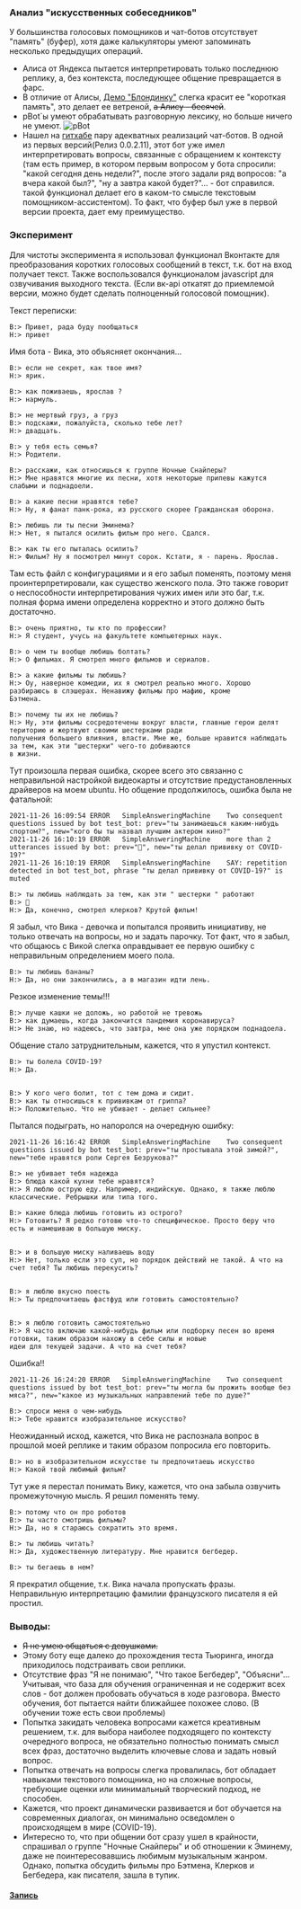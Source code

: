 ### Анализ "искусственных собеседников"

У большинства голосовых помощников и чат-ботов отсутствует "память" (буфер), хотя даже калькуляторы умеют запоминать 
несколько предыдущих операций.

* Алиса от Яндекса пытается интерпретировать только последнюю реплику, а, без контекста, последующее общение
превращается в фарс.
* В отличие от Алисы, [Демо "Блондинку"](https://nanosemantics.ai/demo/blonde-bot/) слегка красит ее "короткая память",
это делает ее ветреной, ~~а Алису - бесячей~~.
* pBot`ы умеют обрабатывать разговорную лексику, но больше ничего не умеют.
![pBot](1.jpeg)
* Нашел на [гитхабе](https://github.com/Koziev/chatbot) пару адекватных реализаций чат-ботов. В одной из первых версий(Релиз 0.0.2.11),
этот бот уже имел интерпретировать вопросы, связанные с обращением к контексту (там есть пример, в котором первым 
вопросом у бота спросили: "какой сегодня день недели?", после этого задали ряд вопросов: "а вчера какой был?", "ну а завтра какой будет?"... -
бот справился. такой функционал делает его в каком-то смысле текстовым помощником-ассистентом). То факт, что буфер был
уже в первой версии проекта, дает ему преимущество.
 

### Эксперимент

Для чистоты эксперимента я использовал функционал Вконтакте для преобразования коротких голосовых сообщений в текст, т.к.
бот на вход получает текст. Также воспользовался функционалом javascript для озвучивания выходного текста. (Если вк-api
откатят до приемлемой версии, можно будет сделать полноценный голосовой помощник). 

Текст переписки:
```
B:> Привет, рада буду пообщаться
H:> привет
```
Имя бота - Вика, это объясняет окончания...
```
B:> если не секрет, как твое имя?
H:> ярик.

B:> как поживаешь, ярослав ?
H:> нармуль.

B:> не мертвый груз, а груз
B:> подскажи, пожалуйста, сколько тебе лет?
H:> двадцать.

B:> у тебя есть семья?
H:> Родители.

B:> расскажи, как относишься к группе Ночные Снайперы?
H:> Мне нравятся многие их песни, хотя некоторые припевы кажутся слабыми и поднадоели.

B:> а какие песни нравятся тебе?
H:> Ну, я фанат панк-рока, из русского скорее Гражданская оборона.

B:> любишь ли ты песни Эминема?
H:> Нет, я пытался осилить фильм про него. Сдался.

B:> как ты его пыталась осилить?
H:> Фильм? Ну я посмотрел минут сорок. Кстати, я - парень. Ярослав.
```
Там есть файл с конфигурациями и я его забыл поменять, поэтому меня проинтерпретировали, как существо женского пола. 
Это также говорит о неспособности интерпретирования чужих имен или это баг, т.к. полная форма имени определена корректно
и этого должно быть достаточно.
```
B:> очень приятно, ты кто по профессии?
H:> Я студент, учусь на факультете компьютерных наук.

B:> о чем ты вообще любишь болтать?
H:> О фильмах. Я смотрел много фильмов и сериалов.

B:> а какие фильмы ты любишь?
H:> Оу, наверное комедии, их я смотрел реально много. Хорошо разбираюсь в слэшерах. Ненавижу фильмы про мафию, кроме 
Бэтмена.

B:> почему ты их не любишь?
H:> Ну, эти фильмы сосредотечены вокруг власти, главные герои делят територию и жертвуют своими шестерками ради 
получения большего влияния, власти. Мне же, больше нравится наблюдать за тем, как эти "шестерки" чего-то добиваются 
в жизни.
```
Тут произошла первая ошибка, скорее всего это связанно с неправильной настройкой видеокарты и отсутствие 
предустановленных драйверов на моем ubuntu. Но общение продолжилось, ошибка была не фатальной:
```
2021-11-26 16:09:54 ERROR   SimpleAnsweringMachine    Two consequent questions issued by bot test_bot: prev="ты занимаешься каким-нибудь спортом?", new="кого бы ты назвал лучшим актером кино?"
2021-11-26 16:10:19 ERROR   SimpleAnsweringMachine    more than 2 utterances issued by bot: prev="🤢", new="ты делал прививку от COVID-19?"
2021-11-26 16:10:19 ERROR   SimpleAnsweringMachine    SAY: repetition detected in bot test_bot, phrase "ты делал прививку от COVID-19?" is muted
```
```
B:> ты любишь наблюдать за тем, как эти " шестерки " работают
B:> 🤢
H:> Да, конечно, смотрел клерков? Крутой фильм!
```
Я забыл, что Вика - девочка и попытался проявить инициативу, не только отвечать на вопросы, но и задать парочку. Тот 
факт, что я забыл, что общаюсь с Викой слегка оправдывает ее первую ошибку с неправильным определением моего пола.
```
B:> ты любишь бананы?
H:> Да, но они закончились, а в магазин идти лень.
```
Резкое изменение темы!!!
```
B:> лучше кашки не доложь, но работой не тревожь
B:> как думаешь, когда закончится пандемия коронавируса?
H:> Не знаю, но надеюсь, что завтра, мне она уже порядком поднадоела.
```
Общение стало затруднительным, кажется, что я упустил контекст.
```
B:> ты болела COVID-19?
H:> Да.


B:> У кого чего болит, тот с тем дома и сидит.
B:> как ты относишься к прививкам от гриппа?
H:> Положительно. Что не убивает - делает сильнее?
```
Пытался подыграть, но напоролся на очередную ошибку:
```
2021-11-26 16:16:42 ERROR   SimpleAnsweringMachine    Two consequent questions issued by bot test_bot: prev="ты простывала этой зимой?", new="тебе нравятся роли Сергея Безрукова?"
```
```
B:> не убивает тебя надежда
B:> блюда какой кухни тебе нравятся?
H:> Я люблю острую еду. Например, индийскую. Однако, я также люблю классические. Ребрышки или типа того.

B:> какие блюда любишь готовить из острого?
H:> Готовить? Я редко готовю что-то специфическое. Просто беру что есть и намешиваю в большую миску.


B:> и в большую миску наливаешь воду
H:> Нет, только если это суп, но порядок действий не такой. А что на счет тебя? Ты любишь перекусить?


B:> я люблю вкусно поесть
H:> Ты предпочитаешь фастфуд или готовить самостоятельно? 


B:> я люблю готовить самостоятельно
H:> Я часто включаю какой-нибудь фильм или подборку песен во время готовки, таким образом нахожу в себе силы и новые 
идеи для текущей задачи. А что на счет тебя? 
```
Ошибка!!
```
2021-11-26 16:24:20 ERROR   SimpleAnsweringMachine    Two consequent questions issued by bot test_bot: prev="ты могла бы прожить вообще без мяса?", new="какое из музыкальных направлений тебе по душе?"
```
```
B:> спроси меня о чем-нибудь
H:> Тебе нравится изобразительное искусство?
```
Неожиданный исход, кажется, что Вика не распознала вопрос в прошлой моей реплике и таким образом попросила его повторить.
```
B:> но в изобразительном искусстве ты предпочитаешь искусство
H:> Какой твой любимый фильм?
```
Тут уже я перестал понимать Вику, кажется, что она забыла озвучить промежуточную мысль. Я решил поменять тему.
```
B:> потому что он про роботов
B:> ты часто смотришь фильмы?
H:> Да, но я стараюсь сократить это время.

B:> ты любишь читать?
H:> Да, художественную литературу. Мне нравится бегбедер.

B:> ты бегаешь в нем?
```
Я прекратил общение, т.к. Вика начала пропускать фразы. Неправильную интерпретацию фамилии французского писателя я ей
простил.

 ### Выводы:

* ~~Я не умею общаться с девушками.~~
* Этому боту еще далеко до прохождения теста Тьюринга, иногда приходилось подстраивать свои реплики.
* Отсутствие фраз "Я не понимаю", "Что такое Бегбедер", "Объясни"... Учитывая, что база для обучения ограниченная и не 
содержит всех слов - бот должен пробовать обучаться в ходе разговора. Вместо обучения, бот пытается найти ближайшее 
похожее слово. (В обучении тоже есть свои проблемы)
* Попытка закидать человека вопросами кажется креативным решением, т.к. для выбора наиболее подходящего по контексту 
очередного вопроса, не обязательно полностью понимать смысл всех фраз, достаточно выделить ключевые слова и задать
новый вопрос.
* Попытка отвечать на вопросы слегка провалилась, бот обладает навыками текстового помощника, но на сложные вопросы,
требующие оценки или минимальный творческий подход, не способен.
* Кажется, что проект динамически развивается и бот обучается на современных диалогах, он минимально осведомлен о 
происходящем в мире (COVID-19).
* Интересно то, что при общении бот сразу ушел в крайности, спрашивал о группе "Ночные Снайперы" и об отношении к
Эминему, даже не поинтересовавшись любимым музыкальным жанром. Однако, попытка обсудить фильмы про Бэтмена, Клерков
и Бегбедера, как писателя, зашла в тупик.


#### [Запись](https://drive.google.com/drive/folders/1T8agqWVmEIWlDmLBVne4Et7kQKTnnZpu)

